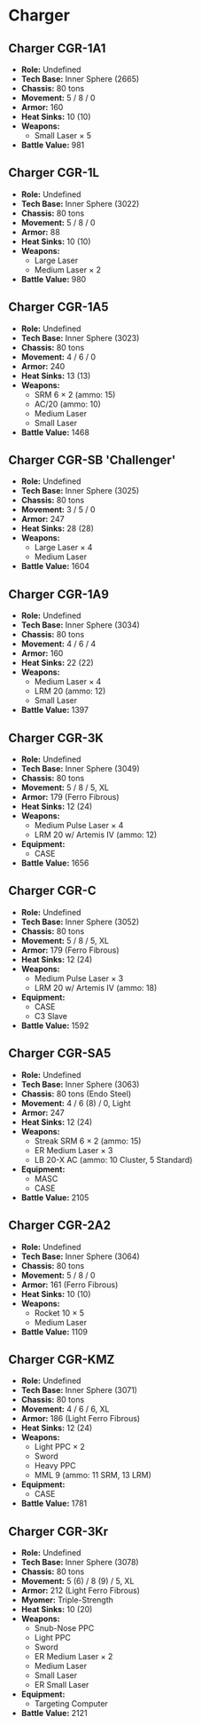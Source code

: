 # Charger
## Charger CGR-1A1
- **Role:** Undefined
- **Tech Base:** Inner Sphere (2665)
- **Chassis:** 80 tons
- **Movement:** 5 / 8 / 0
- **Armor:** 160
- **Heat Sinks:** 10 (10)
- **Weapons:**
  - Small Laser × 5
- **Battle Value:** 981

## Charger CGR-1L
- **Role:** Undefined
- **Tech Base:** Inner Sphere (3022)
- **Chassis:** 80 tons
- **Movement:** 5 / 8 / 0
- **Armor:** 88
- **Heat Sinks:** 10 (10)
- **Weapons:**
  - Large Laser
  - Medium Laser × 2
- **Battle Value:** 980

## Charger CGR-1A5
- **Role:** Undefined
- **Tech Base:** Inner Sphere (3023)
- **Chassis:** 80 tons
- **Movement:** 4 / 6 / 0
- **Armor:** 240
- **Heat Sinks:** 13 (13)
- **Weapons:**
  - SRM 6 × 2 (ammo: 15)
  - AC/20 (ammo: 10)
  - Medium Laser
  - Small Laser
- **Battle Value:** 1468

## Charger CGR-SB 'Challenger'
- **Role:** Undefined
- **Tech Base:** Inner Sphere (3025)
- **Chassis:** 80 tons
- **Movement:** 3 / 5 / 0
- **Armor:** 247
- **Heat Sinks:** 28 (28)
- **Weapons:**
  - Large Laser × 4
  - Medium Laser
- **Battle Value:** 1604

## Charger CGR-1A9
- **Role:** Undefined
- **Tech Base:** Inner Sphere (3034)
- **Chassis:** 80 tons
- **Movement:** 4 / 6 / 4
- **Armor:** 160
- **Heat Sinks:** 22 (22)
- **Weapons:**
  - Medium Laser × 4
  - LRM 20 (ammo: 12)
  - Small Laser
- **Battle Value:** 1397

## Charger CGR-3K
- **Role:** Undefined
- **Tech Base:** Inner Sphere (3049)
- **Chassis:** 80 tons
- **Movement:** 5 / 8 / 5, XL
- **Armor:** 179 (Ferro Fibrous)
- **Heat Sinks:** 12 (24)
- **Weapons:**
  - Medium Pulse Laser × 4
  - LRM 20 w/ Artemis IV (ammo: 12)
- **Equipment:**
  - CASE
- **Battle Value:** 1656

## Charger CGR-C
- **Role:** Undefined
- **Tech Base:** Inner Sphere (3052)
- **Chassis:** 80 tons
- **Movement:** 5 / 8 / 5, XL
- **Armor:** 179 (Ferro Fibrous)
- **Heat Sinks:** 12 (24)
- **Weapons:**
  - Medium Pulse Laser × 3
  - LRM 20 w/ Artemis IV (ammo: 18)
- **Equipment:**
  - CASE
  - C3 Slave
- **Battle Value:** 1592

## Charger CGR-SA5
- **Role:** Undefined
- **Tech Base:** Inner Sphere (3063)
- **Chassis:** 80 tons (Endo Steel)
- **Movement:** 4 / 6 (8) / 0, Light
- **Armor:** 247
- **Heat Sinks:** 12 (24)
- **Weapons:**
  - Streak SRM 6 × 2 (ammo: 15)
  - ER Medium Laser × 3
  - LB 20-X AC (ammo: 10 Cluster, 5 Standard)
- **Equipment:**
  - MASC
  - CASE
- **Battle Value:** 2105

## Charger CGR-2A2
- **Role:** Undefined
- **Tech Base:** Inner Sphere (3064)
- **Chassis:** 80 tons
- **Movement:** 5 / 8 / 0
- **Armor:** 161 (Ferro Fibrous)
- **Heat Sinks:** 10 (10)
- **Weapons:**
  - Rocket 10 × 5
  - Medium Laser
- **Battle Value:** 1109

## Charger CGR-KMZ
- **Role:** Undefined
- **Tech Base:** Inner Sphere (3071)
- **Chassis:** 80 tons
- **Movement:** 4 / 6 / 6, XL
- **Armor:** 186 (Light Ferro Fibrous)
- **Heat Sinks:** 12 (24)
- **Weapons:**
  - Light PPC × 2
  - Sword
  - Heavy PPC
  - MML 9 (ammo: 11 SRM, 13 LRM)
- **Equipment:**
  - CASE
- **Battle Value:** 1781

## Charger CGR-3Kr
- **Role:** Undefined
- **Tech Base:** Inner Sphere (3078)
- **Chassis:** 80 tons
- **Movement:** 5 (6) / 8 (9) / 5, XL
- **Armor:** 212 (Light Ferro Fibrous)
- **Myomer:** Triple-Strength
- **Heat Sinks:** 10 (20)
- **Weapons:**
  - Snub-Nose PPC
  - Light PPC
  - Sword
  - ER Medium Laser × 2
  - Medium Laser
  - Small Laser
  - ER Small Laser
- **Equipment:**
  - Targeting Computer
- **Battle Value:** 2121

